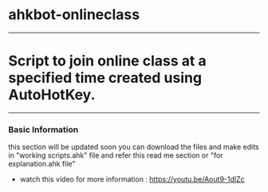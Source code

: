 # ahkbot-onlineclass
--------------------------------------------------------------------------
# Script to join online class at a specified time created using AutoHotKey.
-------------------------------------------------------------------------
<h3> Basic Information </h3>
 
  this section will be updated soon
  you can download the files and make edits in "working scripts.ahk" file 
  and refer this read me section or "for explanation.ahk file"
  
* watch this video for more information : https://youtu.be/Aout9-1dIZc

